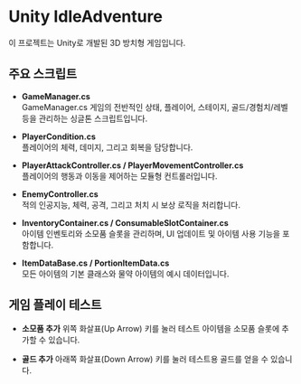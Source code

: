 # Unity IdleAdventure

이 프로젝트는 Unity로 개발된 3D 방치형 게임입니다.

## 주요 스크립트
- **GameManager.cs**  
  GameManager.cs 게임의 전반적인 상태, 플레이어, 스테이지, 골드/경험치/레벨 등을 관리하는 싱글톤 스크립트입니다.

- **PlayerCondition.cs**  
  플레이어의 체력, 데미지, 그리고 회복을 담당합니다.

- **PlayerAttackController.cs / PlayerMovementController.cs**  
  플레이어의 행동과 이동을 제어하는 모듈형 컨트롤러입니다.

- **EnemyController.cs**  
  적의 인공지능, 체력, 공격, 그리고 처치 시 보상 로직을 처리합니다.
  
- **InventoryContainer.cs / ConsumableSlotContainer.cs**  
  아이템 인벤토리와 소모품 슬롯을 관리하며, UI 업데이트 및 아이템 사용 기능을 포함합니다.
  
- **ItemDataBase.cs / PortionItemData.cs**  
  모든 아이템의 기본 클래스와 물약 아이템의 예시 데이터입니다.

## 게임 플레이 테스트

- **소모품 추가**
  위쪽 화살표(Up Arrow) 키를 눌러 테스트 아이템을 소모품 슬롯에 추가할 수 있습니다.
  
- **골드 추가**
  아래쪽 화살표(Down Arrow) 키를 눌러 테스트용 골드를 얻을 수 있습니다.
